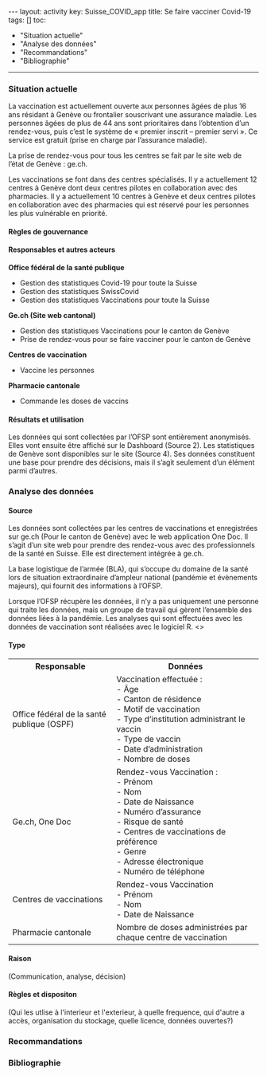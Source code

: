 [](`url`)---
layout: activity
key: Suisse_COVID_app
title: Se faire vacciner Covid-19
tags: []
toc:
- "Situation actuelle"
- "Analyse des données"
- "Recommandations"
- "Bibliographie"
---

### Situation actuelle

La vaccination est actuellement ouverte aux personnes âgées de plus 16 ans résidant à Genève ou frontalier souscrivant une assurance maladie. Les personnes âgées de plus de 44 ans sont prioritaires dans l’obtention d’un rendez-vous, puis c’est le système de « premier inscrit – premier servi ». Ce service est gratuit (prise en charge par l’assurance maladie).

La prise de rendez-vous pour tous les centres se fait par le site web de l’état de Genève : ge.ch.
 
Les vaccinations se font dans des centres spécialisés. Il y a actuellement 12 centres à Genève dont deux centres pilotes en collaboration avec des pharmacies. Il y a actuellement 10 centres à Genève et deux centres pilotes en collaboration avec des pharmacies qui est réservé pour les personnes les plus vulnérable en priorité.

#### Règles de gouvernance
#### Responsables et autres acteurs
**Office fédéral de la santé publique**
- Gestion des statistiques Covid-19 pour toute la Suisse
- Gestion des statistiques SwissCovid
- Gestion des statistiques Vaccinations pour toute la Suisse


**Ge.ch (Site web cantonal)**
- Gestion des statistiques Vaccinations pour le canton de Genève
- Prise de rendez-vous pour se faire vacciner pour le canton de Genève

**Centres de vaccination**
- Vaccine les personnes

**Pharmacie cantonale**
- Commande les doses de vaccins

#### Résultats et utilisation
Les données qui sont collectées par l’OFSP sont entièrement anonymisés. Elles vont ensuite être affiché sur le Dashboard (Source 2). Les statistiques de Genève sont disponibles sur le site (Source 4).
Ses données constituent une base pour prendre des décisions, mais il s’agit seulement d’un élément parmi d’autres.

### Analyse des données

#### Source
Les données sont collectées par les centres de vaccinations et enregistrées sur ge.ch (Pour le canton de Genève) avec le web application One Doc. Il s’agit d’un site web pour prendre des rendez-vous avec des professionnels de la santé en Suisse. Elle est directement intégrée à ge.ch. 

La base logistique de l’armée (BLA), qui s’occupe du domaine de la santé lors de situation extraordinaire d’ampleur national (pandémie et évènements majeurs), qui fournit des informations à l’OFSP.

Lorsque l’OFSP récupère les données, il n’y a pas uniquement une personne qui traite les données, mais un groupe de travail qui gèrent l’ensemble des données liées à la pandémie. Les analyses qui sont effectuées avec les données de vaccination sont réalisées avec le logiciel R. 
<>

#### Type
<table>
  <tr>
    <th>Responsable</th>
    <th>Données</th> 
  </tr>
  <tr>
    <td>Office fédéral de la santé publique (OSPF)</td>
    <td>
Vaccination effectuée :
<br />
- Âge 
<br />
- Canton de résidence 
<br />
- Motif de vaccination
<br />
- Type d’institution administrant le vaccin
<br />
- Type de vaccin
<br />
- Date d’administration
<br />
- Nombre de doses
    </td> 
  </tr>
  <tr>
    <td>Ge.ch, One Doc </td>
    <td>
Rendez-vous Vaccination :
<br />
-	Prénom
<br />
-	Nom
<br />
-	Date de Naissance
<br />
-	Numéro d’assurance
<br />
-	Risque de santé
<br />
-	Centres de vaccinations de préférence
<br />
-	Genre
<br />
-	Adresse électronique
<br />
-	Numéro de téléphone
    </td> 
    <tr>
    <td>Centres de vaccinations</td>
    <td>
Rendez-vous Vaccination
<br />
-	Prénom
<br />
-	Nom
<br />
-	Date de Naissance
    </td>
    </tr>
    <tr>
    <td>Pharmacie cantonale</td>
    <td>
Nombre de doses administrées par chaque centre de vaccination
    </td>
    </tr>
</table>

#### Raison
(Communication, analyse, décision)

#### Règles et dispositon
(Qui les utlise à l'interieur et l'exterieur, à quelle frequence, qui d'autre a accès, organisation du stockage, quelle licence, données ouvertes?)


### Recommandations


### Bibliographie

